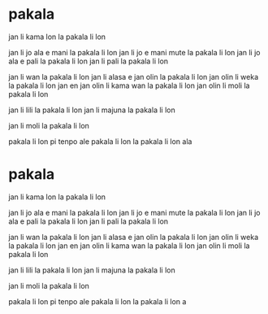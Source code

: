 # pakala

jan li kama lon la pakala li lon

jan li jo ala e mani la pakala li lon
jan li jo e mani mute la pakala li lon
jan li jo ala e pali la pakala li lon
jan li pali la pakala li lon

jan li wan la pakala li lon
jan li alasa e jan olin la pakala li lon
jan olin li weka la pakala li lon
jan en jan olin li kama wan la pakala li lon
jan olin li moli la pakala li lon

jan li lili la pakala li lon
jan li majuna la pakala li lon 

jan li moli la pakala li lon

pakala li lon pi tenpo ale
pakala li lon la pakala li lon ala

# pakala

jan li kama lon la pakala li lon

jan li jo ala e mani la pakala li lon
jan li jo e mani mute la pakala li lon
jan li jo ala e pali la pakala li lon
jan li pali la pakala li lon

jan li wan la pakala li lon
jan li alasa e jan olin la pakala li lon
jan olin li weka la pakala li lon
jan en jan olin li kama wan la pakala li lon
jan olin li moli la pakala li lon

jan li lili la pakala li lon
jan li majuna la pakala li lon 

jan li moli la pakala li lon

pakala li lon pi tenpo ale
pakala li lon la pakala li lon a
